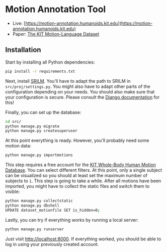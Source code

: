 # Motion Annotation Tool

- Live: [https://motion-annotation.humanoids.kit.edu](https://motion-annotation.humanoids.kit.edu)
- Paper: [The KIT Motion-Language Dataset](https://arxiv.org/abs/1607.03827)

## Installation

Start by installing all Python dependencies:
```bash
pip install -r requirements.txt
```
Next, install [SRILM](http://www.speech.sri.com/projects/srilm/download.html). You'll have to adapt
the path to SRILM in `src/proj/settings.py`. You might also have to adapt other parts of the configuration
depending on your needs. You should also make sure that your configuration is secure. Please consult the
[Django documentation](https://docs.djangoproject.com/en/1.9/topics/security/) for this!

Finally, you can set up the database:
```bash
cd src/
python manage.py migrate
python manage.py createsuperuser
```

At this point everything is ready. However, you'll probably need some motion data:
```bash
python manage.py importmotions
```
This step requires a free account for the [KIT Whole-Body Human Motion Database](https://motion-database.humanoids.kit.edu/).
You can select different filters. At this point, only a single subject can be visualized so you should at least set the maximum number of subjects to `1`. This step is going to take a while. After all motions have been imported, you might have to collect
the static files and switch them to visible:
```bash
python manage.py collectstatic
python manage.py dbshell
UPDATE dataset_motionfile SET is_hidden=0;
```
Lastly, you can try if everything works by running a local server:
```bash
python manage.py runserver
```
Just visit [http://localhost:8000](http://localhost:8000). If everything worked, you should be able to log in
using your previously created account.
